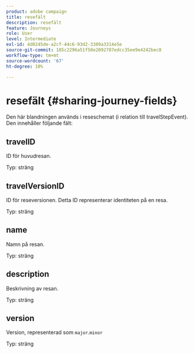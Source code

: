 ```yaml
---
product: adobe campaign
title: resefält
description: resefält
feature: Journeys
role: User
level: Intermediate
exl-id: 4d0245de-a2cf-44c6-93d2-3309a3314e5e
source-git-commit: 185c2296a51f58e2092787edcc35ee9e4242bec8
workflow-type: tm+mt
source-wordcount: '67'
ht-degree: 10%

---
```


# resefält {#sharing-journey-fields}

Den här blandningen används i reseschemat (i relation till travelStepEvent). Den innehåller följande fält:

## travelID

ID för huvudresan.

Typ: sträng

## travelVersionID

ID för reseversionen. Detta ID representerar identiteten på en resa.

Typ: sträng

## name

Namn på resan.

Typ: sträng

## description

Beskrivning av resan.

Typ: sträng

## version

Version, representerad som `major`.`minor`

Typ: sträng

